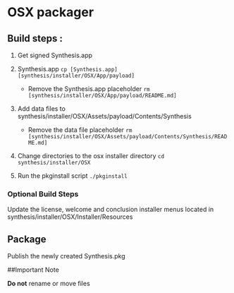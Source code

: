 # OSX packager

## Build steps :

1. Get signed Synthesis.app

2.  Synthesis.app ` cp [Synthesis.app] [synthesis/installer/OSX/App/payload] `

    - Remove the Synthesis.app placeholder ` rm [synthesis/installer/OSX/App/payload/README.md] `

3. Add data files to synthesis/installer/OSX/Assets/payload/Contents/Synthesis

    - Remove the data file placeholder ` rm [synthesis/installer/OSX/Assets/payload/Contents/Synthesis/README.md] `	
  
4. Change directories to the osx installer directory ` cd synthesis/installer/OSX `

5. Run the pkginstall script ` ./pkginstall `

### Optional Build Steps

Update the license, welcome and conclusion installer menus located in synthesis/installer/OSX/Installer/Resources

## Package

Publish the newly created Synthesis.pkg

##Important Note

**Do not** rename or move files

